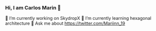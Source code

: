 ### Hi, I am Carlos Marin 👋

🔭 I’m currently working on SkydropX
🌱 I’m currently learning hexagonal architecture
💬 Ask me about https://twitter.com/Mariinn_19

<!--
**MarinGarcia/MarinGarcia** is a ✨ _special_ ✨ repository because its `README.md` (this file) appears on your GitHub profile.

Here are some ideas to get you started:

-  I’m currently working on ...
- 🌱 I’m currently learning ...
- 👯 I’m looking to collaborate on ...
- 🤔 I’m looking for help with ...
- 💬 Ask me about ...
- 📫 How to reach me: ...
- 😄 Pronouns: ...
- ⚡ Fun fact: ...
-->
